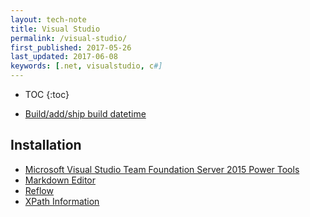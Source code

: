 ```yaml
---
layout: tech-note
title: Visual Studio
permalink: /visual-studio/
first_published: 2017-05-26
last_updated: 2017-06-08
keywords: [.net, visualstudio, c#]
---
```


* TOC
{:toc}


- [Build/add/ship build datetime](./buid-build-datetime/)

## Installation

- [Microsoft Visual Studio Team Foundation Server 2015 Power Tools](https://marketplace.visualstudio.com/items?itemName=TFSPowerToolsTeam.MicrosoftVisualStudioTeamFoundationServer2015Power)
- [Markdown Editor](https://marketplace.visualstudio.com/items?itemName=MadsKristensen.MarkdownEditor)
- [Reflow](https://marketplace.visualstudio.com/items?itemName=KlausHartke.Reflow)
- [XPath Information](https://marketplace.visualstudio.com/items?itemName=UliWeltersbach.XPathInformation)
